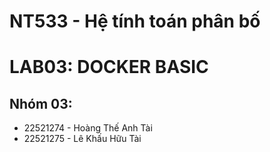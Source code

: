 # NT533 - Hệ tính toán phân bố
# LAB03: DOCKER BASIC
## Nhóm 03: 
- 22521274 - Hoàng Thế Anh Tài
- 22521275 - Lê Khấu Hữu Tài